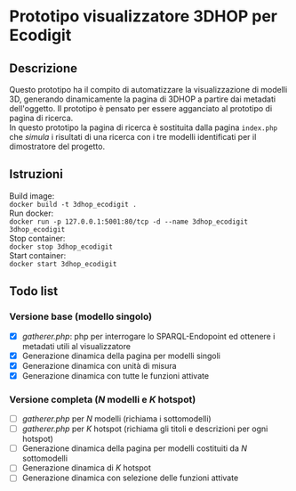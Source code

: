 # Prototipo visualizzatore 3DHOP per Ecodigit

## Descrizione

Questo prototipo ha il compito di automatizzare la visualizzazione di modelli 3D, generando dinamicamente la pagina di 3DHOP a partire dai metadati dell'oggetto. Il prototipo è pensato per essere agganciato al prototipo di pagina di ricerca.  
In questo prototipo la pagina di ricerca è sostituita dalla pagina `index.php` che *simula* i risultati di una ricerca con i tre modelli identificati per il dimostratore del progetto.  

## Istruzioni

Build image:  
`docker build -t 3dhop_ecodigit .`  
Run docker:  
`docker run -p 127.0.0.1:5001:80/tcp -d --name 3dhop_ecodigit 3dhop_ecodigit`  
Stop container:  
`docker stop 3dhop_ecodigit`  
Start container:  
`docker start 3dhop_ecodigit`  

## Todo list

### Versione base (modello singolo)

- [X] *gatherer.php*: php per interrogare lo SPARQL-Endopoint ed ottenere i metadati utili al visualizzatore
- [x] Generazione dinamica della pagina per modelli singoli
- [x] Generazione dinamica con unità di misura
- [x] Generazione dinamica con tutte le funzioni attivate

### Versione completa (*N* modelli e *K* hotspot)

- [ ] *gatherer.php* per *N* modelli (richiama i sottomodelli)
- [ ] *gatherer.php* per *K* hotspot (richiama gli titoli e descrizioni per ogni hotspot)
- [ ] Generazione dinamica della pagina per modelli costituiti da *N* sottomodelli
- [ ] Generazione dinamica di *K* hotspot
- [ ] Generazione dinamica con selezione delle funzioni attivate
